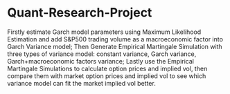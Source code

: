 # Quant-Research-Project
Firstly estimate Garch model parameters using Maximum Likelihood Estimation and add S&P500 trading volume as a macroeconomic factor into Garch Variance model;
Then Generate Empirical Martingale Simulation with three types of variance model: constant variance, Garch variance, Garch+macroeconomic factors variance;
Lastly use the Empirical Martingale Simulations to calculate option prices and implied vol, then compare them with market option prices and implied vol to see which variance model can fit the market implied vol better.
